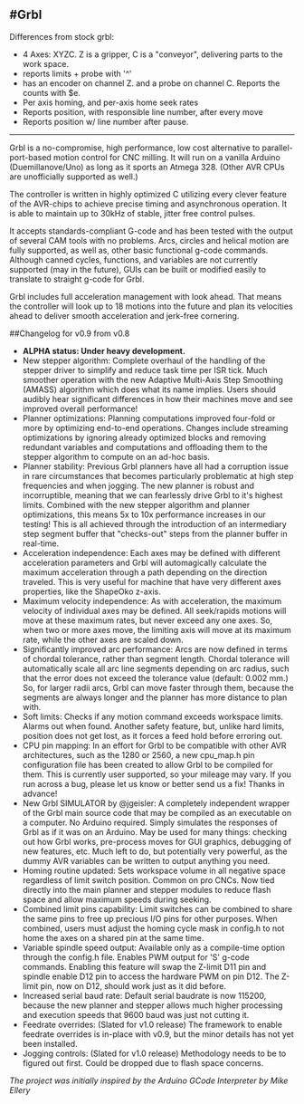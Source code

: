 #Grbl
------------

Differences from  stock grbl:
  - 4 Axes: XYZC. Z is a gripper, C is a "conveyor", delivering parts to the work space.
  - reports limits + probe with '^'
  - has an encoder on channel Z. and a probe on channel C.  Reports the counts with $e.
  - Per axis homing, and per-axis home seek rates
  - Reports position, with responsible line number, after every move
  - Reports position w/ line number after pause.

------------

Grbl is a no-compromise, high performance, low cost alternative to parallel-port-based motion control for CNC milling. It will run on a vanilla Arduino (Duemillanove/Uno) as long as it sports an Atmega 328. (Other AVR CPUs are unofficially supported as well.)

The controller is written in highly optimized C utilizing every clever feature of the AVR-chips to achieve precise timing and asynchronous operation. It is able to maintain up to 30kHz of stable, jitter free control pulses.

It accepts standards-compliant G-code and has been tested with the output of several CAM tools with no problems. Arcs, circles and helical motion are fully supported, as well as, other basic functional g-code commands. Although canned cycles, functions, and variables are not currently supported (may in the future), GUIs can be built or modified easily to translate to straight g-code for Grbl.

Grbl includes full acceleration management with look ahead. That means the controller will look up to 18 motions into the future and plan its velocities ahead to deliver smooth acceleration and jerk-free cornering.

##Changelog for v0.9 from v0.8
  - **ALPHA status: Under heavy development.**
  - New stepper algorithm:  Complete overhaul of the handling of the stepper driver to simplify and reduce task time per ISR tick. Much smoother operation with the new Adaptive Multi-Axis Step Smoothing (AMASS) algorithm which does what its name implies. Users should audibly hear significant differences in how their machines move and see improved overall performance!
  - Planner optimizations: Planning computations improved four-fold or more by optimizing end-to-end operations. Changes include streaming optimizations by ignoring already optimized blocks and removing redundant variables and computations and offloading them to the stepper algorithm to compute on an ad-hoc basis.
  - Planner stability: Previous Grbl planners have all had a corruption issue in rare circumstances that becomes particularly problematic at high step frequencies and when jogging. The new planner is robust and incorruptible, meaning that we can fearlessly drive Grbl to it's highest limits. Combined with the new stepper algorithm and planner optimizations, this means 5x to 10x performance increases in our testing! This is all achieved through the introduction of an intermediary step segment buffer that "checks-out" steps from the planner buffer in real-time. 
  - Acceleration independence: Each axes may be defined with different acceleration parameters and Grbl will automagically calculate the maximum acceleration through a path depending on the direction traveled. This is very useful for machine that have very different axes properties, like the ShapeOko z-axis.
  - Maximum velocity independence: As with acceleration, the maximum velocity of individual axes may be defined. All seek/rapids motions will move at these maximum rates, but never exceed any one axes. So, when two or more axes move, the limiting axis will move at its maximum rate, while the other axes are scaled down.
  - Significantly improved arc performance: Arcs are now defined in terms of chordal tolerance, rather than segment length. Chordal tolerance will automatically scale all arc line segments depending on arc radius, such that the error does not exceed the tolerance value (default: 0.002 mm.) So, for larger radii arcs, Grbl can move faster through them, because the segments are always longer and the planner has more distance to plan with.
  - Soft limits: Checks if any motion command exceeds workspace limits. Alarms out when found. Another safety feature, but, unlike hard limits, position does not get lost, as it forces a feed hold before erroring out.
  - CPU pin mapping: In an effort for Grbl to be compatible with other AVR architectures, such as the 1280 or 2560, a new cpu_map.h pin configuration file has been created to allow Grbl to be compiled for them. This is currently user supported, so your mileage may vary. If you run across a bug, please let us know or better send us a fix! Thanks in advance!
  - New Grbl SIMULATOR by @jgeisler: A completely independent wrapper of the Grbl main source code that may be compiled as an executable on a computer. No Arduino required. Simply simulates the responses of Grbl as if it was on an Arduino. May be used for many things: checking out how Grbl works, pre-process moves for GUI graphics, debugging of new features, etc. Much left to do, but potentially very powerful, as the dummy AVR variables can be written to output anything you need. 
  - Homing routine updated: Sets workspace volume in all negative space regardless of limit switch position. Common on pro CNCs. Now tied directly into the main planner and stepper modules to reduce flash space and allow maximum speeds during seeking.
  - Combined limit pins capability: Limit switches can be combined to share the same pins to free up precious I/O pins for other purposes. When combined, users must adjust the homing cycle mask in config.h to not home the axes on a shared pin at the same time. 
  - Variable spindle speed output: Available only as a compile-time option through the config.h file. Enables PWM output for 'S' g-code commands. Enabling this feature will swap the Z-limit D11 pin and spindle enable D12 pin to access the hardware PWM on pin D12. The Z-limit pin, now on D12, should work just as it did before.
  - Increased serial baud rate: Default serial baudrate is now 115200, because the new planner and stepper allows much higher processing and execution speeds that 9600 baud was just not cutting it.
  - Feedrate overrides: (Slated for v1.0 release) The framework to enable feedrate overrides is in-place with v0.9, but the minor details has not yet been installed.
  - Jogging controls: (Slated for v1.0 release) Methodology needs to be to figured out first. Could be dropped due to flash space concerns.
  
_The project was initially inspired by the Arduino GCode Interpreter by Mike Ellery_
